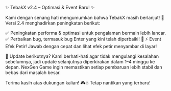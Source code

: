 
✨ TebakX v2.4 – Optimasi & Event Baru! ✨

Kami dengan senang hati mengumumkan bahwa TebakX masih berlanjut! 🚀 Versi 2.4 menghadirkan peningkatan berikut:

✅ Peningkatan performa & optimasi untuk pengalaman bermain lebih lancar.
✅ Perbaikan bug, termasuk bug Enter yang kini telah diperbaiki! 🔧
⚡ Event Efek Petir! Jawab dengan cepat dan lihat efek petir menyambar di layar!

📢 Update berikutnya?
Kami berhati-hati agar tidak mengulangi kesalahan sebelumnya, jadi update selanjutnya diperkirakan dalam 1–4 minggu ke depan. NexGen Game ingin memastikan setiap pembaruan lebih stabil dan bebas dari masalah besar.

Terima kasih atas dukungan kalian! 🎮🔥 Tetap nantikan yang terbaru!
